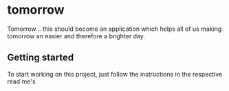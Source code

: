 # tomorrow

Tomorrow... this should become an application which helps all of us making tomorrow an easier and therefore a brighter day.

## Getting started

To start working on this project, just follow the instructions in the respective read me's
